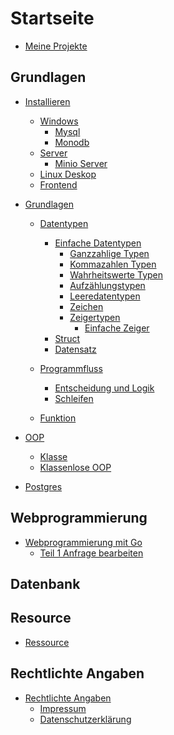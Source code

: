 # Startseite


- [Meine Projekte](./MeineProjekt.md)

## Grundlagen 

- [Installieren]()
  - [Windows](./Installieren/Windows.md)
    - [Mysql](./Installieren/Windows/Mysql.md)
    - [Monodb](./Installieren/Windows/Monodb.md)
  - [Server](./Installieren/Server.md)
    - [Minio Server](./Installieren/MinioServer.md)
  - [Linux Deskop](./Installieren/LinuxDeskop.md)
  - [Frontend](./Installieren/Frontend.md)

- [Grundlagen]()
  - [Datentypen](./Grundlagen/Datentypen.md)
    - [Einfache Datentypen](./Grundlagen/EinfacheDatentypen/EinfacheDatentypen.md)
       - [Ganzzahlige Typen](./Grundlagen/EinfacheDatentypen/GanzzahligeTypen.md)
       - [Kommazahlen Typen](./Grundlagen/EinfacheDatentypen/KommazahlenType.md)
       - [Wahrheitswerte Typen](./Grundlagen/EinfacheDatentypen/wahrheitswertetypen.md)
       - [Aufzählungstypen](./Grundlagen/EinfacheDatentypen/Aufzaehlungstypen.md)
       - [Leeredatentypen](./Grundlagen/EinfacheDatentypen/Leeredatentypen.md)
       - [Zeichen](./Grundlagen/EinfacheDatentypen/zeichen.md)
      - [Zeigertypen](./Grundlagen/Zeigertypen.md)
        - [Einfache Zeiger](./Grundlagen/Zeiger/EinfacheZeiger.md)
     - [Struct](./Grundlagen/struct/struct.md)
     - [Datensatz](./Grundlagen/Datensatz.md)
    
  - [Programmfluss]()
    - [Entscheidung und Logik](./Grundlagen/Programmfluss/Entscheidung_und_Logik.md)
    - [Schleifen]()
    
  - [Funktion]()
  
- [OOP]()
   - [Klasse]()
   - [Klassenlose OOP]()
  
- [Postgres]()

## Webprogrammierung

- [Webprogrammierung mit Go](./WebprogrannierungGo/Grundlagen.md)
   - [Teil 1 Anfrage bearbeiten](./WebprogrannierungGo/Teil1Anfragenbearbeiten.md)

## Datenbank 
## Resource

- [Ressource](./Ressource.md)

## Rechtlichte Angaben
- [Rechtlichte Angaben]()
  - [Impressum](./Impressum.md)
  - [Datenschutzerklärung](./Datenschutzerklärung.md)